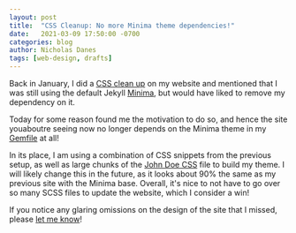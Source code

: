 ```yaml
---
layout: post
title:  "CSS Cleanup: No more Minima theme dependencies!"
date:   2021-03-09 17:50:00 -0700
categories: blog
author: Nicholas Danes
tags: [web-design, drafts]
---
```


Back in January, I did a [CSS clean up](/blog/2021/01/13/CleaningUpMyCSS.html) on my website and mentioned that I was still using the default Jekyll [Minima](https://github.com/jekyll/minima), but would have liked to remove my dependency on it. 

Today for some reason found me the motivation to do so, and hence the site youaboutre seeing now no longer depends on the Minima theme in my [Gemfile](https://bundler.io/gemfile.html) at all! 

In its place, I am using a combination of CSS snippets from the previous setup, as well as large chunks of the [John Doe CSS](https://john-doe.neocities.org/) file to build my theme. I will likely change this in the future, as it looks about 90% the same as my previous site with the Minima base. Overall, it's nice to not have to go over so many SCSS files to update the website, which I consider a win!

If you notice any glaring omissions on the design of the site that I missed, please [let me know](/about/#contact)!

